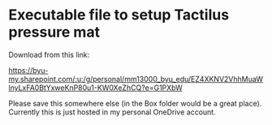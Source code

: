 # Executable file to setup Tactilus pressure mat

Download from this link:

https://byu-my.sharepoint.com/:u:/g/personal/mm13000_byu_edu/EZ4XKNV2VhhMuaWlnyLxFA0BtYxweKnP80u1-KW0XeZhCQ?e=G1PXbW

Please save this somewhere else (in the Box folder would be a great place). Currently this is just hosted in my personal OneDrive account.
